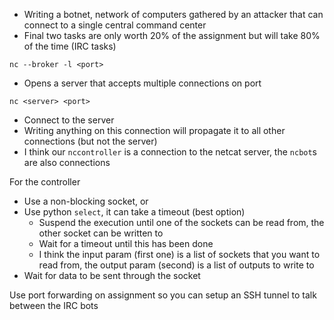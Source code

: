  - Writing a botnet, network of computers gathered by an attacker that can connect to a single central command center
 - Final two tasks are only worth 20% of the assignment but will take 80% of the time (IRC tasks)

`nc --broker -l <port>`
 - Opens a server that accepts multiple connections on port

`nc <server> <port>`
 - Connect to the server
 - Writing anything on this connection will propagate it to all other connections (but not the server)
 - I think our `nccontroller` is a connection to the netcat server, the `ncbot`s are also connections

For the controller
 - Use a non-blocking socket, or
 - Use python `select`, it can take a timeout (best option)
	 - Suspend the execution until one of the sockets can be read from, the other socket can be written to
	 - Wait for a timeout until this has been done
	 - I think the input param (first one) is a list of sockets that you want to read from, the output param (second) is a list of outputs to write to
 - Wait for data to be sent through the socket

Use port forwarding on assignment so you can setup an SSH tunnel to talk between the IRC bots